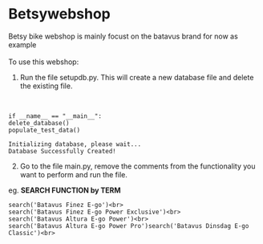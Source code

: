 # Betsywebshop

Betsy bike webshop is mainly focust on the batavus brand for now as example
<br>
<br>
To use this webshop:<br>
1. Run the file setupdb.py. This will create a new database file and delete the existing file.<br>
<br>
	    
    if __name__ == "__main__":
	delete_database()
	populate_test_data() 

	Initializing database, please wait...
	Database Successfully Created!
	
2.	Go to the file main.py, remove the comments from the functionality you want to perform and run the file.

eg.	**SEARCH FUNCTION by TERM**
	
	search('Batavus Finez E-go')<br>
	search('Batavus Finez E-go Power Exclusive')<br>
	search('Batavus Altura E-go Power')<br>
	search('Batavus Altura E-go Power Pro')search('Batavus Dinsdag E-go Classic')<br>
